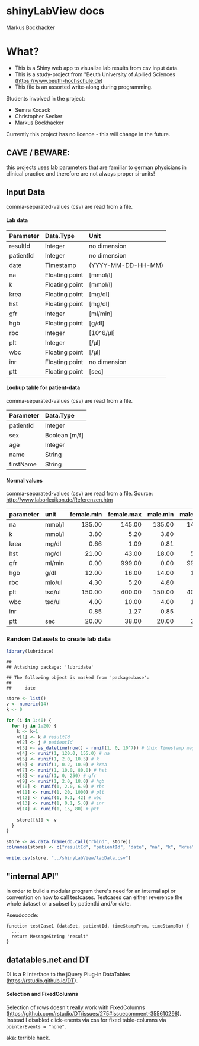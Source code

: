 shinyLabView docs
================
Markus Bockhacker

What?
=====

-   This is a Shiny web app to visualize lab results from csv input data.
-   This is a study-project from "Beuth University of Apllied Sciences (<https://www.beuth-hochschule.de>)
-   This file is an assorted write-along during programming.

Students involved in the project:

-   Semra Kocack
-   Christopher Secker
-   Markus Bockhacker

Currently this project has no licence - this will change in the future.

CAVE / BEWARE:
--------------

this projects uses lab parameters that are familiar to german physicians in clinical practice and therefore are not always proper si-units!

Input Data
----------

comma-separated-values (csv) are read from a file.

#### Lab data

| Parameter | Data.Type      | Unit               |
|:----------|:---------------|:-------------------|
| resultId  | Integer        | no dimension       |
| patientId | Integer        | no dimension       |
| date      | Timestamp      | (YYYY-MM-DD-HH-MM) |
| na        | Floating point | \[mmol/l\]         |
| k         | Floating point | \[mmol/l\]         |
| krea      | Floating point | \[mg/dl\]          |
| hst       | Floating point | \[mg/dl\]          |
| gfr       | Integer        | \[ml/min\]         |
| hgb       | Floating point | \[g/dl\]           |
| rbc       | Integer        | \[10^6/µl\]        |
| plt       | Integer        | \[/µl\]            |
| wbc       | Floating point | \[/µl\]            |
| inr       | Floating point | no dimension       |
| ptt       | Floating point | \[sec\]            |

#### Lookup table for patient-data

comma-separated-values (csv) are read from a file.

| Parameter | Data.Type       |
|:----------|:----------------|
| patientId | Integer         |
| sex       | Boolean \[m/f\] |
| age       | Integer         |
| name      | String          |
| firstName | String          |

#### Normal values

comma-separated-values (csv) are read from a file. Source: <http://www.laborlexikon.de/Referenzen.htm>

| parameter | unit   |  female.min|  female.max|  male.min|  male.max|
|:----------|:-------|-----------:|-----------:|---------:|---------:|
| na        | mmol/l |      135.00|      145.00|    135.00|    145.00|
| k         | mmol/l |        3.80|        5.20|      3.80|      5.20|
| krea      | mg/dl  |        0.66|        1.09|      0.81|      1.44|
| hst       | mg/dl  |       21.00|       43.00|     18.00|     55.00|
| gfr       | ml/min |        0.00|      999.00|      0.00|    999.00|
| hgb       | g/dl   |       12.00|       16.00|     14.00|     18.00|
| rbc       | mio/ul |        4.30|        5.20|      4.80|      5.90|
| plt       | tsd/ul |      150.00|      400.00|    150.00|    400.00|
| wbc       | tsd/ul |        4.00|       10.00|      4.00|     10.00|
| inr       |        |        0.85|        1.27|      0.85|      1.27|
| ptt       | sec    |       20.00|       38.00|     20.00|     38.00|

### Random Datasets to create lab data

``` r
library(lubridate)
```

    ## 
    ## Attaching package: 'lubridate'

    ## The following object is masked from 'package:base':
    ## 
    ##     date

``` r
store <- list()
v <- numeric(14)
k <- 0

for (i in 1:40) {
  for (j in 1:20) {
    k <- k+1
    v[1] <- k # resultId
    v[2] <- j # patientId
    v[3] <- as_datetime(now() - runif(1, 0, 10^7)) # Unix Timestamp magic
    v[4] <- runif(1, 120.0, 155.0) # na
    v[5] <- runif(1, 2.0, 10.5) # k
    v[6] <- runif(1, 0.2, 10.0) # krea
    v[7] <- runif(1, 10.0, 80.0) # hst
    v[8] <- runif(1, 0, 250) # gfr
    v[9] <- runif(1, 2.0, 18.0) # hgb
    v[10] <- runif(1, 2.0, 6.0) # rbc
    v[11] <- runif(1, 20, 1000) # plt
    v[12] <- runif(1, 0.1, 42) # wbc
    v[13] <- runif(1, 0.1, 5.0) # inr
    v[14] <- runif(1, 15, 80) # ptt
    
    store[[k]] <- v
  }
}

store <- as.data.frame(do.call("rbind", store))
colnames(store) <- c("resultId", "patientId", "date", "na", "k", "krea", "hst", "gfr", "hgb", "rbc", "plt", "wbc", "inr", "ptt") 

write.csv(store, "../shinyLabView/labData.csv")
```

"internal API"
--------------

In order to build a modular program there's need for an internal api or convention on how to call testcases. Testcases can either reverence the whole dataset or a subset by patientId and/or date.

Pseudocode:

    function testCase1 (dataSet, patientId, timeStampFrom, timeStampTo) {
      ...
      return MessageString "result"
    }

datatables.net and DT
---------------------

DI is a R Interface to the jQuery Plug-in DataTables (<https://rstudio.github.io/DT>).

#### Selection and FixedColumns

Selection of rows doesn't really work with FixedColumns (<https://github.com/rstudio/DT/issues/275#issuecomment-355610296>). Instead I disabled click-enents via css for fixed table-columns via `pointerEvents = "none"`.

aka: terrible hack.
